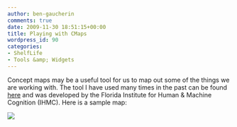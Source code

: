 ```yaml
---
author: ben-gaucherin
comments: true
date: 2009-11-30 18:51:15+00:00
title: Playing with CMaps
wordpress_id: 90
categories:
- ShelfLife
- Tools &amp; Widgets
---
```


Concept maps may be a useful tool for us to map out some of the things we are working with.  The tool I have used many times in the past can be found [here](http://cmap.ihmc.us/download/dlp_CmapTools.php) and was developed by the Florida Institute for Human & Machine Cognition (IHMC).  Here is a sample map:

[![](http://librarylab.law.harvard.edu/blog/wp-content/uploads/2009/11/Authors-and-Publications1-1024x688-300x201.jpg)](http://librarylab.law.harvard.edu/blog/wp-content/uploads/2009/11/Authors-and-Publications1-1024x688.jpg)
